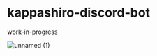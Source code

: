 # kappashiro-discord-bot

work-in-progress

![unnamed (1)](https://user-images.githubusercontent.com/37316637/159203472-71d59f3f-2eb3-40ff-98ef-9cc49bef67ff.jpg)
